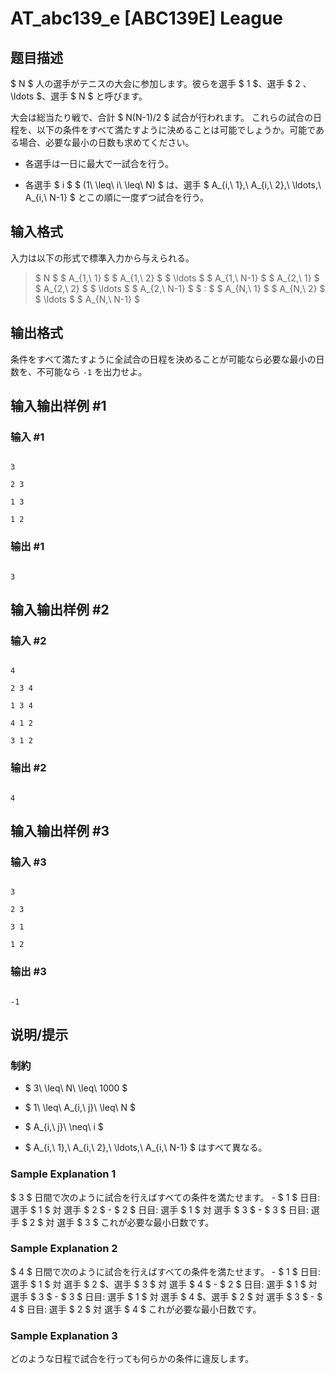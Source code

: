 # AT_abc139_e [ABC139E] League

## 题目描述

[problemUrl]: https://atcoder.jp/contests/abc139/tasks/abc139_e

$ N $ 人の選手がテニスの大会に参加します。彼らを選手 $ 1 $、選手 $ 2 $、$ \ldots $、選手 $ N $ と呼びます。

大会は総当たり戦で、合計 $ N(N-1)/2 $ 試合が行われます。 これらの試合の日程を、以下の条件をすべて満たすように決めることは可能でしょうか。可能である場合、必要な最小の日数も求めてください。

- 各選手は一日に最大で一試合を行う。
- 各選手 $ i $ $ (1\ \leq\ i\ \leq\ N) $ は、選手 $ A_{i,\ 1},\ A_{i,\ 2},\ \ldots,\ A_{i,\ N-1} $ とこの順に一度ずつ試合を行う。

## 输入格式

入力は以下の形式で標準入力から与えられる。

> $ N $ $ A_{1,\ 1} $ $ A_{1,\ 2} $ $ \ldots $ $ A_{1,\ N-1} $ $ A_{2,\ 1} $ $ A_{2,\ 2} $ $ \ldots $ $ A_{2,\ N-1} $ $ : $ $ A_{N,\ 1} $ $ A_{N,\ 2} $ $ \ldots $ $ A_{N,\ N-1} $

## 输出格式

条件をすべて満たすように全試合の日程を決めることが可能なら必要な最小の日数を、不可能なら `-1` を出力せよ。

## 输入输出样例 #1

### 输入 #1

```
3
2 3
1 3
1 2
```

### 输出 #1

```
3
```

## 输入输出样例 #2

### 输入 #2

```
4
2 3 4
1 3 4
4 1 2
3 1 2
```

### 输出 #2

```
4
```

## 输入输出样例 #3

### 输入 #3

```
3
2 3
3 1
1 2
```

### 输出 #3

```
-1
```

## 说明/提示

### 制約

- $ 3\ \leq\ N\ \leq\ 1000 $
- $ 1\ \leq\ A_{i,\ j}\ \leq\ N $
- $ A_{i,\ j}\ \neq\ i $
- $ A_{i,\ 1},\ A_{i,\ 2},\ \ldots,\ A_{i,\ N-1} $ はすべて異なる。

### Sample Explanation 1

$ 3 $ 日間で次のように試合を行えばすべての条件を満たせます。 - $ 1 $ 日目: 選手 $ 1 $ 対 選手 $ 2 $ - $ 2 $ 日目: 選手 $ 1 $ 対 選手 $ 3 $ - $ 3 $ 日目: 選手 $ 2 $ 対 選手 $ 3 $ これが必要な最小日数です。

### Sample Explanation 2

$ 4 $ 日間で次のように試合を行えばすべての条件を満たせます。 - $ 1 $ 日目: 選手 $ 1 $ 対 選手 $ 2 $、選手 $ 3 $ 対 選手 $ 4 $ - $ 2 $ 日目: 選手 $ 1 $ 対 選手 $ 3 $ - $ 3 $ 日目: 選手 $ 1 $ 対 選手 $ 4 $、選手 $ 2 $ 対 選手 $ 3 $ - $ 4 $ 日目: 選手 $ 2 $ 対 選手 $ 4 $ これが必要な最小日数です。

### Sample Explanation 3

どのような日程で試合を行っても何らかの条件に違反します。